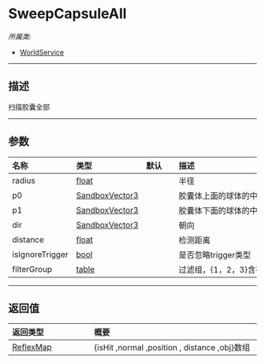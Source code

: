 # SweepCapsuleAll

*所属类*:
* [WorldService](/Api/Classes/GamePlay/WorldService.md)
------------------------------------------------------------------------------------------
## 描述

扫描胶囊全部

------------------------------------------------------------------------------------------
## 参数

|<div style="width:100px">名称</div>|<div style="width:100px">类型</div>|<div style="width:50px">默认</div>|<div style="width:350px">描述</div>|
|:---|:---|:---|:---|
|radius|[float](/Api/DataType/Number.md)||半径|
|p0|[SandboxVector3](/Api/Enums/SandboxVector3.md)||胶囊体上面的球体的中心点|
|p1|[SandboxVector3](/Api/Enums/SandboxVector3.md)||胶囊体下面的球体的中心点|
|dir|[SandboxVector3](/Api/Enums/SandboxVector3.md)||朝向|
|distance|[float](/Api/DataType/Number.md)||检测距离|
|isIgnoreTrigger|[bool](/Api/DataType/Bool.md)||是否忽略trigger类型|
|filterGroup|[table](/Api/DataType/Table.md)||过滤组，{1，2，3}含有的数字组会被查询|

------------------------------------------------------------------------------------------
## 返回值

|<div style="width:150px">返回类型</div>|<div style="width:520px">概要</div>|
|:---|:---|
|[ReflexMap](/Api/Enums/ReflexMap.md)|{isHit ,normal ,position , distance ,obj}数组|
